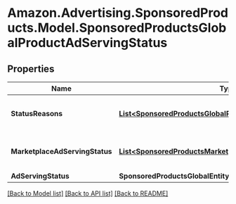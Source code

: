 # Amazon.Advertising.SponsoredProducts.Model.SponsoredProductsGlobalProductAdServingStatus

## Properties

Name | Type | Description | Notes
------------ | ------------- | ------------- | -------------
**StatusReasons** | [**List&lt;SponsoredProductsGlobalProductAServingStatusReason&gt;**](SponsoredProductsGlobalProductAServingStatusReason.md) | Serving status details of Product Ad | [optional] 
**MarketplaceAdServingStatus** | [**List&lt;SponsoredProductsMarketplaceProductAdServingStatus&gt;**](SponsoredProductsMarketplaceProductAdServingStatus.md) | The marketplace serving statuses. | [optional] 
**AdServingStatus** | **SponsoredProductsGlobalEntityServingStatus** |  | [optional] 

[[Back to Model list]](../README.md#documentation-for-models) [[Back to API list]](../README.md#documentation-for-api-endpoints) [[Back to README]](../README.md)

